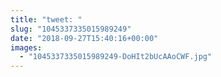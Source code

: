 ```yaml
---
title: "tweet: "
slug: "1045337335015989249"
date: "2018-09-27T15:40:16+00:00"
images:
  - "1045337335015989249-DoHIt2bUcAAoCWF.jpg"
---
```

